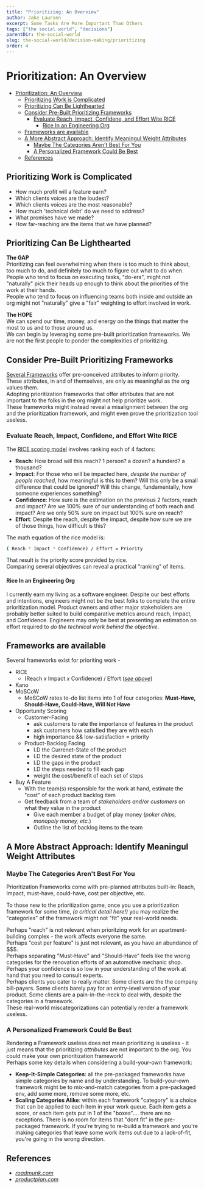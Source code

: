 ```yaml
---
title: "Prioritizing: An Overview"
author: Jake Laursen
excerpt: Some Tasks Are More Important Than Others
tags: ["the social world", "decisions"]  
parentDir: the-social-world
slug: the-social-world/decision-making/prioritizing
order: 4
---
```


# Prioritization: An Overview

- [Prioritization: An Overview](#prioritization-an-overview)
  - [Prioritizing Work is Complicated](#prioritizing-work-is-complicated)
  - [Prioritizing Can Be Lighthearted](#prioritizing-can-be-lighthearted)
  - [Consider Pre-Built Prioritizing Frameworks](#consider-pre-built-prioritizing-frameworks)
    - [Evaluate Reach, Impact, Confidene, and Effort Wite RICE](#evaluate-reach-impact-confidene-and-effort-wite-rice)
      - [Rice In an Engineering Org](#rice-in-an-engineering-org)
  - [Frameworks are available](#frameworks-are-available)
  - [A More Abstract Approach: Identify Meaningul Weight Attributes](#a-more-abstract-approach-identify-meaningul-weight-attributes)
    - [Maybe The Categories Aren't Best For You](#maybe-the-categories-arent-best-for-you)
    - [A Personalized Framework Could Be Best](#a-personalized-framework-could-be-best)
  - [References](#references)

## Prioritizing Work is Complicated

- How much profit will a feature earn?
- Which clients voices are the loudest?
- Which clients voices are the most reasonable?
- How much 'technical debt' do we need to address?
- What promises have we made?
- How far-reaching are the items that we have planned?

## Prioritizing Can Be Lighthearted
**The GAP**  
Prioritizing can feel overwhelming when there is too much to think about, too much to do, and definitely too much to figure out what to do when.  
People who tend to focus on executing tasks, "do-ers", might not "naturally" pick their heads up enough to think about the priorities of the work at their hands.  
People who tend to focus on influencing teams both inside and outside an org might not "naturally" give a "fair" weighting to effort involved in work.  

**The HOPE**  
We can spend our time, money, and energy on the things that matter the most to us and to those around us.  
We can begin by leveraging some pre-built prioritization frameworks. We are not the first people to ponder the complexities of prioritizing.  

## Consider Pre-Built Prioritizing Frameworks

[Several Frameworks](#frameworks-are-available) offer pre-conceived attributes to inform priority.  
These attributes, in and of themselves, are only as meaningful as the org values them.  
Adopting prioritization frameworks that offer attributes that are not important to the folks in the org might not help prioritize work.  
These frameworks might instead reveal a misalignment between the org and the prioritization framework, and might even prove the prioritization tool useless.  

### Evaluate Reach, Impact, Confidene, and Effort Wite RICE
The [RICE scoring model](https://www.productplan.com/glossary/rice-scoring-model/) involves ranking each of 4 factors:
- **Reach**: How broad will this reach? 1 person? a dozen? a hunderd? a thousand?
- **Impact**: For those who will be impacted here, _despite the number of people reached_, how meaningful is this to them? Will this only be a small difference that could be ignored? Will this change, fundamentally, how someone experiences something?
- **Confidence**: How sure is the estimation on the previous 2 factors, reach and impact? Are we 100% sure of our understanding of both reach and impact? Are we only 50% sure on impact but 100% sure on reach?  
- **Effort**: Despite the reach, despite the impact, despite how sure we are of those things, how difficult is this?  

The math equation of the rice model is:
```bash
( Reach * Impact * Confidence) / Effort = Priority
```

That result is the priority score provided by rice.  
Comparing several objectives can reveal a practical "ranking" of items.  


#### Rice In an Engineering Org
I currently earn my living as a software engineer. Despite our best efforts and intentions, engineers might not be the best folks to complete the entire prioritization model. Product owners and other major stakeholders are probably better suited to build comparative metrics around reach, Impact, and Confidence. Engineers may only be best at presenting an estimation on effort required to _do the technical work behind the objective_.  

## Frameworks are available

Several frameworks exist for prioriting work -

- RICE
  - (Reach _x_ Impact _x_ Confidence) / Effort (_[see above](#rice-in-an-engineering-org)_)
- Kano
- MoSCoW
  - MoSCoW rates to-do list items into 1 of four categories: **Must-Have, Should-Have, Could-Have, Will Not Have**
- Opportunity Scoring
  - Customer-Facing
    - ask customers to rate the importance of features in the product
    - ask customers how satisfied they are with each
    - high importance && low-satisfaction = priority
  - Product-Backlog Facing
    - I.D the Currenet-State of the product
    - I.D the desired state of the product
    - I.D the gaps in the product
    - I.D the steps needed to fill each gap
    - weight the cost/benefit of each set of steps
- Buy A Feature
  - With the team(s) responsible for the work at hand, estimate the "cost" of each product backlog item
  - Get feedback from a team of _stakeholders and/or customers_ on what they value in the product
    - Give each member a budget of play money (_poker chips, monopoly money, etc._)
    - Outline the list of backlog items to the team

## A More Abstract Approach: Identify Meaningul Weight Attributes
### Maybe The Categories Aren't Best For You
Prioritization Frameworks come with pre-planned attributes built-in: Reach, Impact, must-have, could-have, cost per objective, etc.  

To those new to the prioritization game, once you use a prioritization framework for some time, _(a critical detail here!)_ you may realize the "categories" of the framework might not "fit" your real-world needs.  

Perhaps "reach" is not relevant when prioritzing work for an apartment-building complex - the work affects everyone the same.  
Perhaps "cost per feature" is just not relevant, as you have an abundance of $$$.  
Perhaps separating "Must-Have" and "Should-Have" feels like the wrong categories for the renovation efforts of an automotive mechanic shop.  
Perhaps your confidence is so low in your understanding of the work at hand that you need to consult experts.  
Perhaps clients you cater to really matter. Some clients are the the company bill-payers. Some clients barely pay for an entry-level version of your product. Some clients are a pain-in-the-neck to deal with, despite the categories in a framework.  
These real-world miscategorizations can potentially render a framework useless.  
### A Personalized Framework Could Be Best
Rendering a Framework useless does not mean prioritizing is useless - it just means that the prioritizing _attributes_ are not important to the org. 
You could make your own prioritization framework!  
Perhaps some key details when considering a build-your-own framework:
- **Keep-It-Simple Categories**: all the pre-packaged frameworks have simple categories by name and by understanding. To build-your-own framework might be to mix-and-match categories from a pre-packaged env, add some more, remove some more, etc.
- **Scaling Categories Alike**: within each framework "category" is a choice that can be applied to each item in your work queue. Each item gets a score, or each item gets put in 1 of the "boxes".... there are no exceptions. There is no room for items that "dont fit" in the pre-packaged framework. If you're trying to re-build a framework and you're making categories that leave some work items out due to a lack-of-fit, you're going in the wrong direction.

## References
- [_roadmunk.com_](https://roadmunk.com/guides/product-prioritization-techniques-product-managers/)
- [_productplan.com_](https://www.productplan.com/glossary/buy-a-feature/)